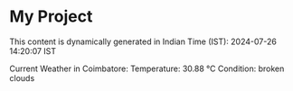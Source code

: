 # My Project

This content is dynamically generated in Indian Time (IST): 2024-07-26 14:20:07 IST


Current Weather in Coimbatore:
Temperature: 30.88 °C
Condition: broken clouds
